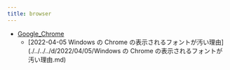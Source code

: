 ```yaml
---
title: browser
---
```



- [Google_Chrome](./Google_Chrome/index.md)
    - [2022-04-05 Windows の Chrome の表示されるフォントが汚い理由](./../../../d/2022/04/05/Windows の Chrome の表示されるフォントが汚い理由.md)




